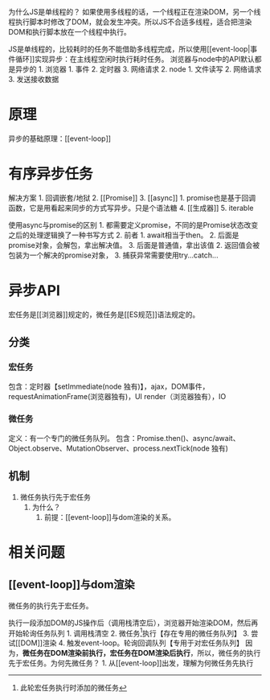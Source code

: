 为什么JS是单线程的？
	如果使用多线程的话，一个线程正在渲染DOM，另一个线程执行脚本时修改了DOM，就会发生冲突。所以JS不合适多线程，适合把渲染DOM和执行脚本放在一个线程中执行。

JS是单线程的，比较耗时的任务不能借助多线程完成，所以使用[[event-loop|事件循环]]实现异步：在主线程空闲时执行耗时任务。
浏览器与node中的API默认都是异步的
	1. 浏览器
		1. 事件
		2. 定时器
		3. 网络请求
	2. node
		1. 文件读写
		2. 网络请求
		3. 发送接收数据
# 原理
异步的基础原理：[[event-loop]] 
# 有序异步任务
解决方案
	1. 回调嵌套/地狱
	2. [[Promise]] 
	3. [[async]] 
		1. promise也是基于回调函数，它是用看起来同步的方式写异步。只是个语法糖
	4. [[生成器]] 
	5. iterable

使用async与promise的区别
	1. 都需要定义promise，不同的是Promise状态改变之后的处理逻辑换了一种书写方式
	2. 前者
		1. await相当于then。
			2. 后面是promise对象，会解包，拿出解决值。
			3. 后面是普通值，拿出该值
		2. 返回值会被包装为一个解决的promise对象， 
		3. 捕获异常需要使用try...catch... 

# 异步API
宏任务是[[浏览器]]规定的，微任务是[[ES规范]]语法规定的。
## 分类
### 宏任务
包含：定时器【setImmediate(node 独有)】，ajax，DOM事件，requestAnimationFrame(浏览器独有)，UI render（浏览器独有），IO
### 微任务
定义：有一个专门的微任务队列。
包含：Promise.then()、async/await、Object.observe、MutationObserver、process.nextTick(node 独有)
## 机制
1. 微任务执行先于宏任务
	1. 为什么？
		1. 前提：[[event-loop]]与dom渲染的关系。
# 相关问题
## [[event-loop]]与dom渲染
微任务的执行先于宏任务。

执行一段添加DOM的JS操作后（调用栈清空后），浏览器开始渲染DOM，然后再开始轮询任务队列
	1. 调用栈清空
	2. 微任务[^1]执行【存在专用的微任务队列】
	3. 尝试[[DOM]]渲染
	4. 触发event-loop。轮询回调队列【专用于对宏任务队列】
因为，**微任务在DOM渲染前执行，宏任务在DOM渲染后执行**，所以，微任务的执行先于宏任务。为何先微任务？
	1. 从[[event-loop]]出发，理解为何微任务先执行


[^1]: 此轮宏任务执行时添加的微任务
